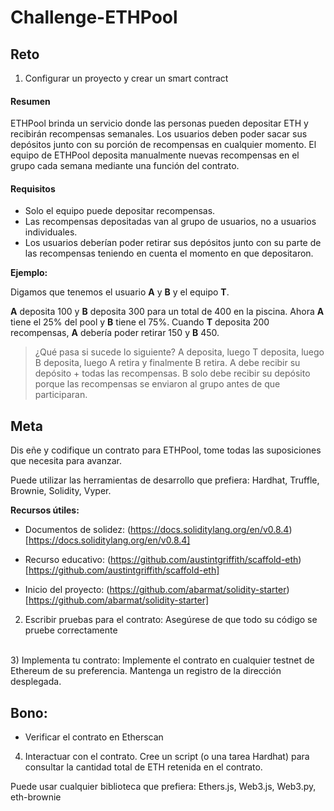 # Challenge-ETHPool

## Reto

1) Configurar un proyecto y crear un smart contract

#### Resumen

ETHPool brinda un servicio donde las personas pueden depositar ETH y recibirán recompensas semanales. Los usuarios deben poder sacar sus depósitos junto con su porción de recompensas en cualquier momento. El equipo de ETHPool deposita manualmente nuevas recompensas en el grupo cada semana mediante una función del contrato.

#### Requisitos

- Solo el equipo puede depositar recompensas.
- Las recompensas depositadas van al grupo de usuarios, no a usuarios individuales.
- Los usuarios deberían poder retirar sus depósitos junto con su parte de las recompensas teniendo en cuenta el momento en que depositaron.

**Ejemplo:**

Digamos que tenemos el usuario **A** y **B** y el equipo **T**.

**A** deposita 100 y **B** deposita 300 para un total de 400 en la piscina. Ahora **A** tiene el 25% del pool y **B** tiene el 75%. Cuando **T** deposita 200 recompensas, **A** debería poder retirar 150 y **B** 450.

> ¿Qué pasa si sucede lo siguiente? A deposita, luego T deposita, luego B deposita, luego A retira y finalmente B retira. A debe recibir su depósito + todas las recompensas. B solo debe recibir su depósito porque las recompensas se enviaron al grupo antes de que participaran.

## Meta
Dis
eñe y codifique un contrato para ETHPool, tome todas las suposiciones que necesita para avanzar.

Puede utilizar las herramientas de desarrollo que prefiera: Hardhat, Truffle, Brownie, Solidity, Vyper.

**Recursos útiles:**
- Documentos de solidez: (https://docs.soliditylang.org/en/v0.8.4)[https://docs.soliditylang.org/en/v0.8.4]

- Recurso educativo: (https://github.com/austintgriffith/scaffold-eth)[https://github.com/austintgriffith/scaffold-eth]

- Inicio del proyecto: (https://github.com/abarmat/solidity-starter)[https://github.com/abarmat/solidity-starter]

2) Escribir pruebas para el contrato:
    Asegúrese de que todo su código se pruebe correctamente
<br/>
3) Implementa tu contrato:
    Implemente el contrato en cualquier testnet de Ethereum de su preferencia. Mantenga un registro de la dirección desplegada.

## Bono:

- Verificar el contrato en Etherscan

4) Interactuar con el contrato. Cree un script (o una tarea Hardhat) para consultar la cantidad total de ETH retenida en el contrato.

Puede usar cualquier biblioteca que prefiera: Ethers.js, Web3.js, Web3.py, eth-brownie
